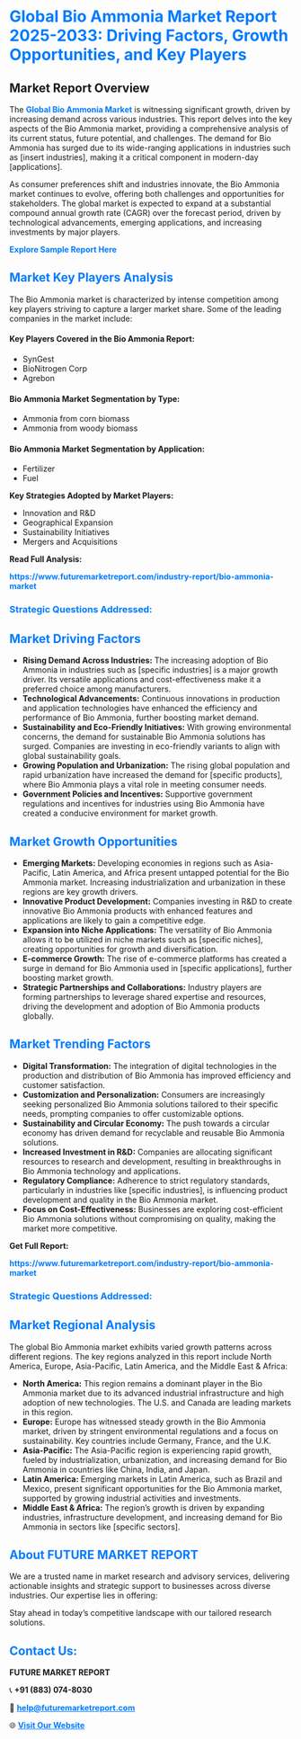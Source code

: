 <h1 style="color: #007BFF;">Global Bio Ammonia Market Report 2025-2033: Driving Factors, Growth Opportunities, and Key Players</h1>

<section id="overview">
<h2>Market Report Overview</h2>
<p>The <a href="https://www.futuremarketreport.com/industry-report/bio-ammonia-market" style="color: #007BFF; text-decoration: none;"><strong>Global Bio Ammonia Market</strong></a> is witnessing significant growth, driven by increasing demand across various industries. This report delves into the key aspects of the Bio Ammonia market, providing a comprehensive analysis of its current status, future potential, and challenges. The demand for Bio Ammonia has surged due to its wide-ranging applications in industries such as [insert industries], making it a critical component in modern-day [applications].</p>
<p>As consumer preferences shift and industries innovate, the Bio Ammonia market continues to evolve, offering both challenges and opportunities for stakeholders. The global market is expected to expand at a substantial compound annual growth rate (CAGR) over the forecast period, driven by technological advancements, emerging applications, and increasing investments by major players.</p>
</section>

<section id="overview">
<p><a href="https://www.futuremarketreport.com/request-sample/reportId=114932" style="color: #007BFF; text-decoration: none;"><strong>Explore Sample Report Here</strong></a></p>
</section>

<section id="key-players">
<h2 style="color: #007BFF;">Market Key Players Analysis</h2>
<p>The Bio Ammonia market is characterized by intense competition among key players striving to capture a larger market share. Some of the leading companies in the market include:</p>
<h4>Key Players Covered in the Bio Ammonia Report:</h4>
<ul><li>SynGest</li><li>BioNitrogen Corp</li><li>Agrebon</li></ul>
<h4>Bio Ammonia Market Segmentation by Type:</h4>
<ul><li>Ammonia from corn biomass</li><li>Ammonia from woody biomass</li></ul>

<h4>Bio Ammonia Market Segmentation by Application:</h4>
<ul><li>Fertilizer</li><li>Fuel</li></ul>
<p><strong>Key Strategies Adopted by Market Players:</strong></p>
<ul>
<li>Innovation and R&D</li>
<li>Geographical Expansion</li>
<li>Sustainability Initiatives</li>
<li>Mergers and Acquisitions</li>
</ul>
</section>

<section>
<p><strong>Read Full Analysis: </strong></p><a href="https://www.futuremarketreport.com/industry-report/bio-ammonia-market" style="color: #007BFF; text-decoration: none;"><strong>https://www.futuremarketreport.com/industry-report/bio-ammonia-market</strong></a>
<h3 style="color: #007BFF;">Strategic Questions Addressed:</h3>
</section>

<section id="driving-factors">
<h2 style="color: #007BFF;">Market Driving Factors</h2>
<ul>
<li><strong>Rising Demand Across Industries:</strong> The increasing adoption of Bio Ammonia in industries such as [specific industries] is a major growth driver. Its versatile applications and cost-effectiveness make it a preferred choice among manufacturers.</li>
<li><strong>Technological Advancements:</strong> Continuous innovations in production and application technologies have enhanced the efficiency and performance of Bio Ammonia, further boosting market demand.</li>
<li><strong>Sustainability and Eco-Friendly Initiatives:</strong> With growing environmental concerns, the demand for sustainable Bio Ammonia solutions has surged. Companies are investing in eco-friendly variants to align with global sustainability goals.</li>
<li><strong>Growing Population and Urbanization:</strong> The rising global population and rapid urbanization have increased the demand for [specific products], where Bio Ammonia plays a vital role in meeting consumer needs.</li>
<li><strong>Government Policies and Incentives:</strong> Supportive government regulations and incentives for industries using Bio Ammonia have created a conducive environment for market growth.</li>
</ul>
</section>

<section id="growth-opportunities">
<h2 style="color: #007BFF;">Market Growth Opportunities</h2>
<ul>
<li><strong>Emerging Markets:</strong> Developing economies in regions such as Asia-Pacific, Latin America, and Africa present untapped potential for the Bio Ammonia market. Increasing industrialization and urbanization in these regions are key growth drivers.</li>
<li><strong>Innovative Product Development:</strong> Companies investing in R&D to create innovative Bio Ammonia products with enhanced features and applications are likely to gain a competitive edge.</li>
<li><strong>Expansion into Niche Applications:</strong> The versatility of Bio Ammonia allows it to be utilized in niche markets such as [specific niches], creating opportunities for growth and diversification.</li>
<li><strong>E-commerce Growth:</strong> The rise of e-commerce platforms has created a surge in demand for Bio Ammonia used in [specific applications], further boosting market growth.</li>
<li><strong>Strategic Partnerships and Collaborations:</strong> Industry players are forming partnerships to leverage shared expertise and resources, driving the development and adoption of Bio Ammonia products globally.</li>
</ul>
</section>

<section id="trending-factors">
<h2 style="color: #007BFF;">Market Trending Factors</h2>
<ul>
<li><strong>Digital Transformation:</strong> The integration of digital technologies in the production and distribution of Bio Ammonia has improved efficiency and customer satisfaction.</li>
<li><strong>Customization and Personalization:</strong> Consumers are increasingly seeking personalized Bio Ammonia solutions tailored to their specific needs, prompting companies to offer customizable options.</li>
<li><strong>Sustainability and Circular Economy:</strong> The push towards a circular economy has driven demand for recyclable and reusable Bio Ammonia solutions.</li>
<li><strong>Increased Investment in R&D:</strong> Companies are allocating significant resources to research and development, resulting in breakthroughs in Bio Ammonia technology and applications.</li>
<li><strong>Regulatory Compliance:</strong> Adherence to strict regulatory standards, particularly in industries like [specific industries], is influencing product development and quality in the Bio Ammonia market.</li>
<li><strong>Focus on Cost-Effectiveness:</strong> Businesses are exploring cost-efficient Bio Ammonia solutions without compromising on quality, making the market more competitive.</li>
</ul>
</section>

<section>
<p><strong>Get Full Report: </strong></p><a href="https://www.futuremarketreport.com/industry-report/bio-ammonia-market" style="color: #007BFF; text-decoration: none;"><strong>https://www.futuremarketreport.com/industry-report/bio-ammonia-market</strong></a>
<h3 style="color: #007BFF;">Strategic Questions Addressed:</h3>
</section>


<section id="regional-analysis">
<h2 style="color: #007BFF;">Market Regional Analysis</h2>
<p>The global Bio Ammonia market exhibits varied growth patterns across different regions. The key regions analyzed in this report include North America, Europe, Asia-Pacific, Latin America, and the Middle East & Africa:</p>
<ul>
<li><strong>North America:</strong> This region remains a dominant player in the Bio Ammonia market due to its advanced industrial infrastructure and high adoption of new technologies. The U.S. and Canada are leading markets in this region.</li>
<li><strong>Europe:</strong> Europe has witnessed steady growth in the Bio Ammonia market, driven by stringent environmental regulations and a focus on sustainability. Key countries include Germany, France, and the U.K.</li>
<li><strong>Asia-Pacific:</strong> The Asia-Pacific region is experiencing rapid growth, fueled by industrialization, urbanization, and increasing demand for Bio Ammonia in countries like China, India, and Japan.</li>
<li><strong>Latin America:</strong> Emerging markets in Latin America, such as Brazil and Mexico, present significant opportunities for the Bio Ammonia market, supported by growing industrial activities and investments.</li>
<li><strong>Middle East & Africa:</strong> The region’s growth is driven by expanding industries, infrastructure development, and increasing demand for Bio Ammonia in sectors like [specific sectors].</li>
</ul>
</section>

<footer>
<h2 style="color: #007BFF;">About FUTURE MARKET REPORT</h2>
<p>We are a trusted name in market research and advisory services, delivering actionable insights and strategic support to businesses across diverse industries. Our expertise lies in offering:</p>

<p>Stay ahead in today’s competitive landscape with our tailored research solutions.</p>

<h2 style="color: #007BFF;">Contact Us:</h2>
<p><strong>FUTURE MARKET REPORT</strong></p>
<p>📞 <strong>+91 (883) 074-8030</strong></p>
<p>📧 <strong><a href="mailto:help@futuremarketreport.com" style="color: #007BFF;">help@futuremarketreport.com</a></strong></p>
<p>🌐 <strong><a href="https://www.futuremarketreport.com/" style="color: #007BFF;">Visit Our Website</a></strong></p>
</footer>